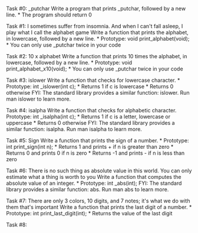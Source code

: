 Task #0: _putchar
Write a program that prints _putchar, followed by a new line.
	* The program should return 0

Task #1: I sometimes suffer from insomnia. And when I can't fall asleep, I play what I call the alphabet game
Write a function that prints the alphabet, in lowercase, followed by a new line.
	* Prototype: void print_alphabet(void);
	* You can only use _putchar twice in your code

Task #2: 10 x alphabet
Write a function that prints 10 times the alphabet, in lowercase, followed by a new line.
	* Prototype: void print_alphabet_x10(void);
	* You can only use _putchar twice in your code

Task #3: islower
Write a function that checks for lowercase character.
	* Prototype: int _islower(int c);
	* Returns 1 if c is lowercase
	* Returns 0 otherwise
	FYI: The standard library provides a similar function: islower. Run man islower to learn more.

Task #4: isalpha
Write a function that checks for alphabetic character.
	 Prototype: int _isalpha(int c);
	* Returns 1 if c is a letter, lowercase or uppercase
	* Returns 0 otherwise
	FYI: The standard library provides a similar function: isalpha. Run man isalpha to learn more.

Task #5: Sign
Write a function that prints the sign of a number.
	* Prototype: int print_sign(int n);
	* Returns 1 and prints + if n is greater than zero
	* Returns 0 and prints 0 if n is zero
	* Returns -1 and prints - if n is less than zero

Task #6: There is no such thing as absolute value in this world. You can only estimate what a thing is worth to you
Write a function that computes the absolute value of an integer.
	* Prototype: int _abs(int);
	FYI: The standard library provides a similar function: abs. Run man abs to learn more.

Task #7: There are only 3 colors, 10 digits, and 7 notes; it's what we do with them that's important
Write a function that prints the last digit of a number.
	* Prototype: int print_last_digit(int);
	* Returns the value of the last digit

Task #8: 
